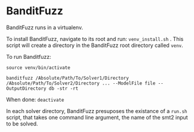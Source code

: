 # BanditFuzz

BanditFuzz runs in a virtualenv.

To install BanditFuzz, navigate to its root and run: `venv_install.sh` . This script will create a directory in the BanditFuzz root directory called `venv`.

To run Banditfuzz:
```
source venv/bin/activate

banditfuzz /Absolute/Path/To/Solver1/Directory /Absolute/Path/To/Solver2/Directory ... --ModelFile file --OutputDirectory db -str -rt

```

When done: `deactivate`

In each solver directory, BanditFuzz presuposes the existance of a `run.sh` script, that takes one command line argument, the name of the smt2 input to be solved. 

